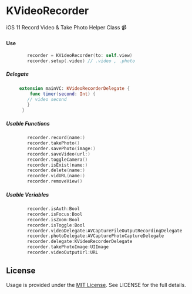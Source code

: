 # KVideoRecorder
iOS 11 Record Video &amp; Take Photo Helper Class 📹

#### Use

```Swift
        recorder = KVideoRecorder(to: self.view)
        recorder.setup(.video) // .video , .photo
```

##### Delegate

```Swift
     extension mainVC: KVideoRecorderDelegate {
         func timer(second: Int) {
        // video second
        }
      }
```

##### Usable Functions

```Swift
        recorder.record(name:)
        recorder.takePhoto()
        recorder.savePhoto(image:)
        recorder.saveVideo(url:)
        recorder.toggleCamera()
        recorder.isExist(name:)
        recorder.delete(name:)
        recorder.vidURL(name:)
        recorder.removeView()
```

##### Usable Veriables

```Swift
        recorder.isAuth:Bool
        recorder.isFocus:Bool
        recorder.isZoom:Bool
        recorder.isToggle:Bool
        recorder.videoDelegate:AVCaptureFileOutputRecordingDelegate
        recorder.photoDelegate:AVCapturePhotoCaptureDelegate
        recorder.delegate:KVideoRecorderDelegate      
        recorder.takePhotoImage:UIImage
        recorder.videoOutputUrl:URL
```


## License
Usage is provided under the [MIT License](http://http//opensource.org/licenses/mit-license.php). See LICENSE for the full details.
